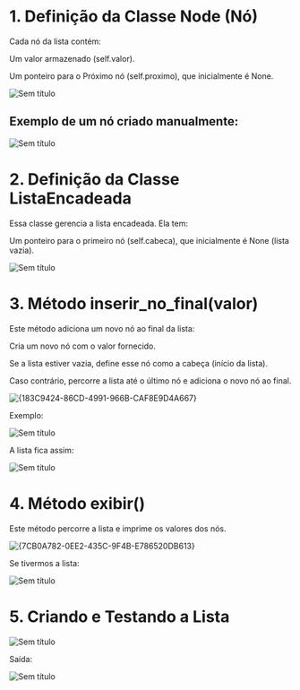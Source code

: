 # 1. Definição da Classe Node (Nó)
Cada nó da lista contém:


Um valor armazenado (self.valor).

Um ponteiro para o Próximo nó (self.proximo), que inicialmente é None.

![Sem título](https://github.com/user-attachments/assets/27501e08-7248-4275-9b4a-45e3ba0fd1e5)

## Exemplo de um nó criado manualmente:
![Sem título](https://github.com/user-attachments/assets/90fe2a53-cfa2-4aae-9765-cffadcc60389)

# 2. Definição da Classe ListaEncadeada

Essa classe gerencia a lista encadeada. Ela tem:

Um ponteiro para o primeiro nó (self.cabeca), que inicialmente é None (lista vazia).

![Sem título](https://github.com/user-attachments/assets/12386859-62ca-42ed-a605-4e2bacdd5902)

# 3. Método inserir_no_final(valor)

Este método adiciona um novo nó ao final da lista:

Cria um novo nó com o valor fornecido.

Se a lista estiver vazia, define esse nó como a cabeça (início da lista).

Caso contrário, percorre a lista até o último nó e adiciona o novo nó ao final.

![{183C9424-86CD-4991-966B-CAF8E9D4A667}](https://github.com/user-attachments/assets/86ea90f0-9abb-4de0-9740-a86413961146)

Exemplo:

![Sem título](https://github.com/user-attachments/assets/52a69d67-f711-4be7-bd2e-83eeb5a1530f)

A lista fica assim:

![Sem título](https://github.com/user-attachments/assets/b665ab07-9227-47ef-b856-3f02ee43bfa8)

# 4. Método exibir()
   
Este método percorre a lista e imprime os valores dos nós.

![{7CB0A782-0EE2-435C-9F4B-E786520DB613}](https://github.com/user-attachments/assets/4ffb06f3-dbcb-466c-a389-035a0835be1d)

Se tivermos a lista:

![Sem título](https://github.com/user-attachments/assets/aac24ec6-b703-4ad8-bd48-937492611518)

# 5. Criando e Testando a Lista
![Sem título](https://github.com/user-attachments/assets/b5ee62ee-a42c-4cf6-91da-126cbc578b3b)

Saída:

![Sem título](https://github.com/user-attachments/assets/bc1858a1-0ae0-42bc-af50-d881cfa29d6d)







